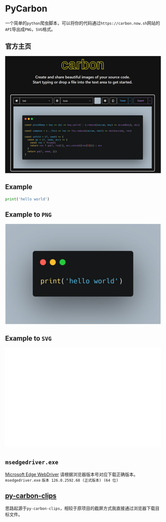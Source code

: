 # PyCarbon

一个简单的`python`爬虫脚本，可以将你的代码通过`https://carbon.now.sh`网站的`API`导出成`PNG`，`SVG`格式。

## 官方主页

![CarbonPage](./img/CarbonPage.png)

## Example

```python
print('hello world')
```

## Example to `PNG`

![helloworld](./png/helloworld.png)

## Example to `SVG`

![helloworld](./svg/helloworld.svg)

## `msedgedriver.exe`

[Microsoft Edge WebDriver](https://developer.microsoft.com/en-us/microsoft-edge/tools/webdriver/?form=MA13LH#downloads)
请根据浏览器版本号对应下载正确版本。
`msedgedriver.exe` `版本 126.0.2592.68 (正式版本) (64 位)`

## [py-carbon-clips](https://github.com/chavarera/py-carbon-clips)

思路起源于`py-carbon-clips`，相较于原项目的截屏方式我直接通过浏览器下载目标文件。
